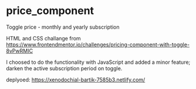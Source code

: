 # price_component
Toggle price - monthly and yearly subscription

HTML and CSS challange from https://www.frontendmentor.io/challenges/pricing-component-with-toggle-8vPwRMIC

I choosed to do the functionality with JavaScript and added a minor feature; darken the active subscription period on toggle. 

deplyoed: https://xenodochial-bartik-7585b3.netlify.com/

